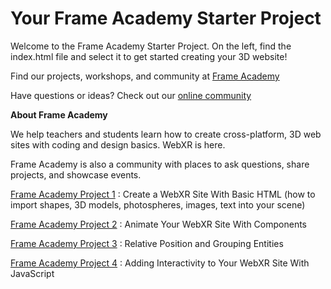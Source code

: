 # Your Frame Academy Starter Project

Welcome to the Frame Academy Starter Project. On the left, find the index.html file and select it to get started creating your 3D website! 

Find our projects, workshops, and community at [Frame Academy](https://learn.framevr.io)

Have questions or ideas? Check out our <a href="https://discord.gg/rpEQQGJ" target="_blank">online community</a> 

**About Frame Academy**

We help teachers and students learn how to create cross-platform, 3D web sites with coding and design basics. WebXR is here.

Frame Academy is also a community with places to ask questions, share projects, and showcase events. 

<a href="https://learn.framevr.io/project1" target="_blank">Frame Academy Project 1</a> : Create a WebXR Site With Basic HTML (how to import shapes, 3D models, photospheres, images, text into your scene)


<a href="https://learn.framevr.io/project2" target="_blank">Frame Academy Project 2</a> : Animate Your WebXR Site With Components

<a href="https://learn.framevr.io/project3" target="_blank">Frame Academy Project 3</a> : Relative Position and Grouping Entities

<a href="https://learn.framevr.io/project4" target="_blank">Frame Academy Project 4</a> : Adding Interactivity to Your WebXR Site With JavaScript